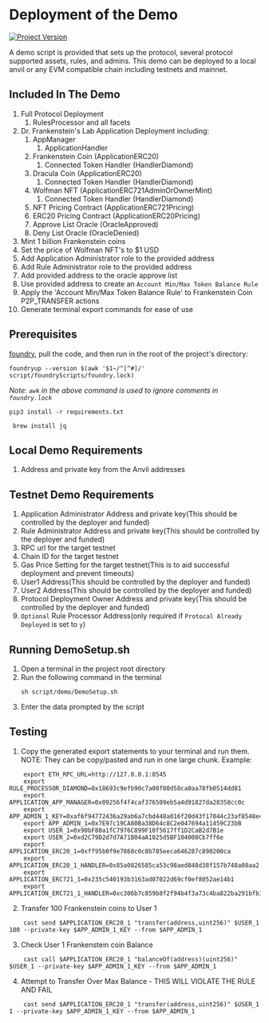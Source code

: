 # Deployment of the Demo 

[![Project Version][version-image]][version-url]

A demo script is provided that sets up the protocol, several protocol supported assets, rules, and admins. This demo can be deployed to a local anvil or any EVM compatible chain including testnets and mainnet.

## Included In The Demo

1. Full Protocol Deployment
   1. RulesProcessor and all facets
2. Dr. Frankenstein's Lab Application Deployment including:
   1. AppManager
      1. ApplicationHandler
   2. Frankenstein Coin (ApplicationERC20)
      1. Connected Token Handler (HandlerDiamond)
   3. Dracula Coin (ApplicationERC20)
      1. Connected Token Handler (HandlerDiamond)
   4. Wolfman NFT (ApplicationERC721AdminOrOwnerMint)
      1. Connected Token Handler (HandlerDiamond)
   5. NFT Pricing Contract (ApplicationERC721Pricing)
   6. ERC20 Pricing Contract (ApplicationERC20Pricing)
   7. Approve List Oracle (OracleApproved)
   8. Deny List Oracle (OracleDenied)
3. Mint 1 billion Frankenstein coins
4. Set the price of Wolfman NFT's to $1 USD
5. Add Application Administrator role to the provided address
6. Add Rule Administrator role to the provided address
7. Add provided address to the oracle approve list
8. Use provided address to create an `Account Min/Max Token Balance Rule`
9. Apply the 'Account Min/Max Token Balance Rule' to Frankenstein Coin P2P_TRANSFER actions
10. Generate terminal export commands for ease of use


## Prerequisites

[foundry](https://book.getfoundry.sh/getting-started/installation), pull the code, and then run in the root of the project's directory:

`foundryup --version $(awk '$1~/^[^#]/' script/foundryScripts/foundry.lock)` 

_Note: `awk` in the above command is used to ignore comments in `foundry.lock`_

`pip3 install -r requirements.txt`

` brew install jq`

## Local Demo Requirements

1. Address and private key from the Anvil addresses

## Testnet Demo Requirements

1. Application Administrator Address and private key(This should be controlled by the deployer and funded)
2. Rule Administrator Address and private key(This should be controlled by the deployer and funded)
3. RPC url for the target testnet
4. Chain ID for the target testnet
5. Gas Price Setting for the target testnet(This is to aid successful deployment and prevent timeouts)
6. User1 Address(This should be controlled by the deployer and funded)
7. User2 Address(This should be controlled by the deployer and funded)
8. Protocol Deployment Owner Address and private key(This should be controlled by the deployer and funded)
9. `Optional` Rule Processor Address(only required if `Protocal Already Deployed` is set to `y`)

## Running DemoSetup.sh

1. Open a terminal in the project root directory
2. Run the following command in the terminal
   ```
   sh script/demo/DemoSetup.sh
   ```
3. Enter the data prompted by the script

## Testing

1. Copy the generated export statements to your terminal and run them. NOTE: They can be copy/pasted and run in one large chunk. Example:

```
    export ETH_RPC_URL=http://127.0.0.1:8545
    export RULE_PROCESSOR_DIAMOND=0x18693c9efb90c7a00f80d58ca0aa78fb0514dd81
    export APPLICATION_APP_MANAGER=0x09256f4f4caf376509eb5a4d91827da28358cc0c
    export APP_ADMIN_1_KEY=0xaf6f94772436a29ab6a7cbd448a016f20d43f17044c23af8548e4b740816c955
    export APP_ADMIN_1=0x7E97c19CA80Ba38D64c8C2e047694a11459C23bB
    export USER_1=0x90bF80a1fC7976C899F10f5617ff1D2CaB2d7B1e
    export USER_2=0xd2C79D2d7d7A71B04aA1025d5BF104008Cb7ff6e
    export APPLICATION_ERC20_1=0xff95b0f9e7868c0c8b785eeca646287c890200ca
    export APPLICATION_ERC20_1_HANDLER=0x85a0826585ca53c98aed848d38f157b748a08aa2
    export APPLICATION_ERC721_1=0x235c540193b3163ad07022d69cf0ef8052ae14b1
    export APPLICATION_ERC721_1_HANDLER=0xc306b7c859b8f2f94b4f3a73c4ba822ba291bfb1
```

2. Transfer 100 Frankenstein coins to User 1

```
    cast send $APPLICATION_ERC20_1 "transfer(address,uint256)" $USER_1 100 --private-key $APP_ADMIN_1_KEY --from $APP_ADMIN_1
```

3. Check User 1 Frankenstein coin Balance

```
    cast call $APPLICATION_ERC20_1 "balanceOf(address)(uint256)" $USER_1 --private-key $APP_ADMIN_1_KEY --from $APP_ADMIN_1 
```

4. Attempt to Transfer Over Max Balance - THIS WILL VIOLATE THE RULE AND FAIL

```	
    cast send $APPLICATION_ERC20_1 "transfer(address,uint256)" $USER_1 1 --private-key $APP_ADMIN_1_KEY --from $APP_ADMIN_1
```

<!-- These are the header links -->
[version-image]: https://img.shields.io/badge/Version-2.2.1-brightgreen?style=for-the-badge&logo=appveyor
[version-url]: https://github.com/thrackle-io/forte-rules-engine
